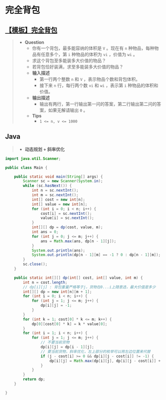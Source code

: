 # 完全背包

## [【模板】完全背包](https://www.nowcoder.com/practice/237ae40ea1e84d8980c1d5666d1c53bc)

> - **Question**
>   - 你有一个背包，最多能容纳的体积是 `V` 。现在有 `n` 种物品，每种物品有任意多个，第 `i` 种物品的体积为 `vi` ，价值为 `wi` 。
>   - 求这个背包至多能装多大价值的物品？
>   - 若背包恰好装满，求至多能装多大价值的物品？
>   - **输入描述**
>     - 第一行两个整数 `n` 和 `V` ，表示物品个数和背包体积。
>     - 接下来 `n` 行，每行两个数 `vi` 和 `wi` ，表示第 `i` 种物品的体积和价值。
>   - **输出描述**
>     - 输出有两行，第一行输出第一问的答案，第二行输出第二问的答案，如果无解请输出 `0` 。
>   - **Tips**
>     - `1 <= n, v <= 1000`

## Java

> - **动态规划 + 斜率优化**

```java
import java.util.Scanner;

public class Main {

    public static void main(String[] args) {
        Scanner sc = new Scanner(System.in);
        while (sc.hasNext()) {
            int n = sc.nextInt();
            int m = sc.nextInt();
            int[] cost = new int[n];
            int[] value = new int[n];
            for (int i = 0; i < n; i++) {
                cost[i] = sc.nextInt();
                value[i] = sc.nextInt();
            }
            int[][] dp = dp(cost, value, m);
            int ans = 0;
            for (int j = 0; j <= m; j++) {
                ans = Math.max(ans, dp[n - 1][j]);
            }
            System.out.println(ans);
            System.out.println(dp[n - 1][m] == -1 ? 0 : dp[n - 1][m]);
        }
        sc.close();
    }

    public static int[][] dp(int[] cost, int[] value, int m) {
        int n = cost.length;
        // dp[i][j] : 背包重量严格等于j，货物在0...i上随意选，最大价值是多少
        int[][] dp = new int[n][m + 1];
        for (int i = 0; i < n; i++) {
            for (int j = 1; j <= m; j++) {
                dp[i][j] = -1;
            }
        }
        for (int k = 1; cost[0] * k <= m; k++) {
            dp[0][cost[0] * k] = k * value[0];
        }
        for (int i = 1; i < n; i++) {
            for (int j = 1; j <= m; j++) {
                // 不要当前货物
                dp[i][j] = dp[i - 1][j];
                // 要当前货物，斜率优化，左上部分的枚举可以用左边位置来代替
                if (j - cost[i] >= 0 && dp[i][j - cost[i]] != -1) {
                    dp[i][j] = Math.max(dp[i][j], dp[i][j - cost[i]] + value[i]);
                }
            }
        }
        return dp;
    }

}
```
